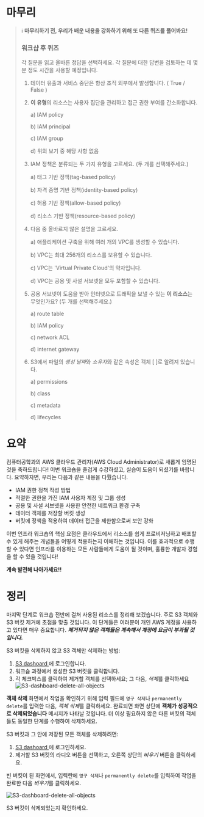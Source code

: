 # 마무리

> ℹ️ **마무리하기 전, 우리가 배운 내용을 강화하기 위해 또 다른 퀴즈를 풀어봐요!**
>
> ### **워크샵 후 퀴즈**
>
> 각 질문을 읽고 올바른 정답을 선택하세요. 각 질문에 대한 답변을 검토하는 데 몇 분 정도 시간을 사용할 예정입니다.
>
> 1. 데이터 유출과 서비스 중단은 항상 조직 외부에서 발생합니다. ( True / False )
>
> 2. **이 유형**의 리소스는 사용자 집단을 관리하고 접근 권한 부여를 간소화합니다.
>
>    a) IAM policy
>
>    b) IAM principal
>
>    c) IAM group
>
>    d) 위의 보기 중 해당 사항 없음
>
> 3. IAM 정책은 분류되는 두 가지 유형을 고르세요. (두 개를 선택해주세요.)
>
>    a) 태그 기반 정책(tag-based policy)
>
>    b) 자격 증명 기반 정책(identity-based policy)
>
>    c) 허용 기반 정책(allow-based policy)
>
>    d) 리소스 기반 정책(resource-based policy)
>
> 4. 다음 중 올바르지 않은 설명을 고르세요.
>
>    a) 애플리케이션 구축을 위해 여러 개의 VPC를 생성할 수 있습니다.
>
>    b) VPC는 최대 256개의 리소스를 보유할 수 있습니다.
>
>    c) VPC는 'Virtual Private Cloud'의 약자입니다.
>
>    d) VPC는 공용 및 사설 서브넷을 모두 포함할 수 있습니다.
>
> 5. 공용 서브넷이 도움을 받아 인터넷으로 트래픽을 보낼 수 있는 **이 리소스**는 무엇인가요? (두 개를 선택해주세요.)
>
>    a) route table
>
>    b) IAM policy
>
>    c) network ACL
>
>    d) internet gateway
>
> 6. S3에서 파일의 *생성 날짜*와 *소유자*와 같은 속성은 객체 [       ]로 알려져 있습니다.
>
>    a) permissions
>
>    b) class
>
>    c) metadata
>
>    d) lifecycles



# 요약

컴퓨터공학과의 AWS 클라우드 관리자(AWS Cloud Administrator)로 새롭게 임명된 것을 축하드립니다! 이번 워크숍을 즐겁게 수강하셨고, 실습이 도움이 되셨기를 바랍니다. 요약하자면, 우리는 다음과 같은 내용을 다뤘습니다.

- IAM 권한 정책 작성 방법
- 적절한 권한을 가진 IAM 사용자 계정 및 그룹 생성
- 공용 및 사설 서브넷을 사용한 안전한 네트워크 환경 구축
- 데이터 객체를 저장할 버킷 생성
- 버킷에 정책을 적용하여 데이터 접근을 제한함으로써 보안 강화

이번 인프라 워크숍의 핵심 요점은 클라우드에서 리소스를 쉽게 프로비저닝하고 배포할 수 있게 해주는 개념들을 어떻게 적용하는지 이해하는 것입니다. 이를 효과적으로 수행할 수 있다면 인프라를 이용하는 모든 사람들에게 도움이 될 것이며, 훌륭한 개발자 경험을 할 수 있을 것입니다!

**계속 발전해 나아가세요!!**

# 정리

마지막 단계로 워크숍 전반에 걸쳐 사용된 리소스를 정리해 보겠습니다. 주로 S3 객체와 S3 버킷 제거에 초점을 맞출 것입니다. 이 단계들은 여러분이 개인 AWS 계정을 사용하고 있다면 매우 중요합니다. ***제거되지 않은 객체들은 계속해서 계정에 요금이 부과될 것입니다.***

S3 버킷을 삭제하지 않고 S3 객체만 삭제하는 방법:

1. [S3 dashoard ](https://console.aws.amazon.com/s3)에 로그인합니다.
2. 워크숍 과정에서 생성한 S3 버킷을 클릭합니다.
3. 각 체크박스를 클릭하여 제거할 객체를 선택하세요; 그 다음, *삭제*를 클릭하세요
   ![S3-dashboard-delete-all-objects](https://static.us-east-1.prod.workshops.aws/public/856f008e-b000-462c-b14e-2b12e35d7697/static/images/storage/s3-dashboard-delete-all-objects.png)

**객체 삭제** 화면에서 작업을 확인하기 위해 입력 필드에 `영구 삭제`나 `permanently delete`를 입력한 다음, *객체 삭제*를 클릭하세요. 완료되면 화면 상단에 **객체가 성공적으로 삭제되었습니다** 메시지가 나타날 것입니다. 더 이상 필요하지 않은 다른 버킷의 객체들도 동일한 단계를 수행하여 삭제하세요.

S3 버킷과 그 안에 저장된 모든 객체를 삭제하려면:

1. [S3 dashoard ](https://console.aws.amazon.com/s3) 에 로그인하세요.
2. 제거할 S3 버킷의 라디오 버튼을 선택하고, 오른쪽 상단의 *비우기* 버튼을 클릭하세요.

빈 버킷이 된 화면에서,  입력란에 `영구 삭제`나 `permanently delete`를 입력하여 작업을 완료한 다음 *비우기*를 클릭하세요.

![S3-dashboard-delete-all-objects](https://static.us-east-1.prod.workshops.aws/public/856f008e-b000-462c-b14e-2b12e35d7697/static/images/storage/s3-dashboard-delete-bucket.png)

S3 버킷이 삭제되었는지 확인하세요.